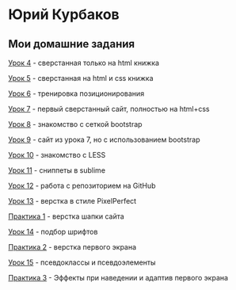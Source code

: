 # Юрий Курбаков
## Мои домашние задания

[Урок 4](https://blvrrr.github.io/webdev10/homework/lesson04/project/src/) - сверстанная только на html книжка

[Урок 5](https://blvrrr.github.io/webdev10/homework/lesson05/project/src/) - сверстанная на html и css книжка

[Урок 6](https://blvrrr.github.io/webdev10/homework/lesson06/project/src/) - тренировка позиционирования

[Урок 7](https://blvrrr.github.io/webdev10/homework/lesson07/project/src/) - первый сверстанный сайт, полностью на html+css

[Урок 8](https://blvrrr.github.io/webdev10/homework/lesson08/project/src/) - знакомство с сеткой bootstrap

[Урок 9](https://blvrrr.github.io/webdev10/homework/lesson09/project/src/) - сайт из урока 7, но с использованием bootstrap

[Урок 10](https://blvrrr.github.io/webdev10/homework/lesson10/project/src/) - знакомство с LESS

[Урок 11](https://blvrrr.github.io/webdev10/homework/lesson11/project/src/) - сниппеты в sublime

[Урок 12](https://blvrrr.github.io/webdev10/homework/lesson12/project/src/) - работа с репозиторием на GitHub

[Урок 13](https://blvrrr.github.io/webdev10/homework/lesson13/project/src/) - верстка в стиле PixelPerfect

[Практика 1](https://blvrrr.github.io/webdev10/homework/practice-1/project/src/) - верстка шапки сайта

[Урок 14](https://blvrrr.github.io/webdev10/homework/lesson14/fonts-viewer) - подбор шрифтов

[Практика 2](https://blvrrr.github.io/webdev10/homework/practice-2/project/src/) - верстка первого экрана

[Урок 15](https://blvrrr.github.io/webdev10/homework/lesson15/dz-15) - псевдоклассы и псевдоэлементы

[Практика 3](https://blvrrr.github.io/webdev10/homework/practice-3/project/src/) - Эффекты при наведении и адаптив первого экрана
